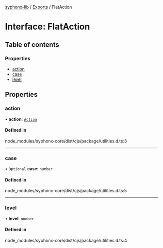 [syphonx-lib](../README.md) / [Exports](../modules.md) / FlatAction

# Interface: FlatAction

## Table of contents

### Properties

- [action](FlatAction.md#action)
- [case](FlatAction.md#case)
- [level](FlatAction.md#level)

## Properties

### action

• **action**: [`Action`](../modules.md#action)

#### Defined in

node_modules/syphonx-core/dist/cjs/package/utilities.d.ts:3

___

### case

• `Optional` **case**: `number`

#### Defined in

node_modules/syphonx-core/dist/cjs/package/utilities.d.ts:5

___

### level

• **level**: `number`

#### Defined in

node_modules/syphonx-core/dist/cjs/package/utilities.d.ts:4
